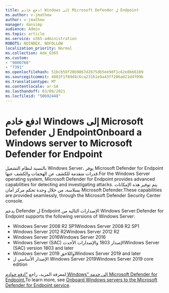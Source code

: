 ```yaml
---
title: ادفع خادم Windows إلى Microsoft Defender ل Endpoint
ms.author: v-jmathew
author: v-jmathew
manager: dansimp
audience: Admin
ms.topic: article
ms.service: o365-administration
ROBOTS: NOINDEX, NOFOLLOW
localization_priority: Normal
ms.collection: Adm_O365
ms.custom:
- "9000760"
- "7391"
ms.openlocfilehash: 51bcb58f20b9867d2b75db5ee9df1c62e8b66109
ms.sourcegitcommit: 4883f1f89d4c6ca23161e9a43ff206ad21d4f09b
ms.translationtype: MT
ms.contentlocale: ar-SA
ms.lasthandoff: 03/08/2021
ms.locfileid: "50692448"
---
```

# <a name="onboard-a-windows-server-to-microsoft-defender-for-endpoint"></a><span data-ttu-id="c74a4-102">ادفع خادم Windows إلى Microsoft Defender ل Endpoint</span><span class="sxs-lookup"><span data-stu-id="c74a4-102">Onboard a Windows server to Microsoft Defender for Endpoint</span></span>

<span data-ttu-id="c74a4-103">بالنسبة لنظام التشغيل Windows Server، يوفر Microsoft Defender for Endpoint قدرات متقدمة للكشف عن الهجمات والكشف عنها.</span><span class="sxs-lookup"><span data-stu-id="c74a4-103">For the Windows Server operating system, Microsoft Defender for Endpoint provides advanced capabilities for detecting and investigating attacks.</span></span> <span data-ttu-id="c74a4-104">يتم توفير هذه الإمكانات بسلاسة، من خلال وحدة تحكم مركز أمان Microsoft Defender.</span><span class="sxs-lookup"><span data-stu-id="c74a4-104">These capabilities are provided seamlessly, through the Microsoft Defender Security Center console.</span></span>

<span data-ttu-id="c74a4-105">يدعم Defender ل Endpoint الإصدارات التالية من Windows Server:</span><span class="sxs-lookup"><span data-stu-id="c74a4-105">Defender for Endpoint supports the following versions of Windows Server:</span></span>

- <span data-ttu-id="c74a4-106">Windows Server 2008 R2 SP1</span><span class="sxs-lookup"><span data-stu-id="c74a4-106">Windows Server 2008 R2 SP1</span></span>
- <span data-ttu-id="c74a4-107">Windows Server 2012 R2</span><span class="sxs-lookup"><span data-stu-id="c74a4-107">Windows Server 2012 R2</span></span>
- <span data-ttu-id="c74a4-108">Windows Server 2016‏</span><span class="sxs-lookup"><span data-stu-id="c74a4-108">Windows Server 2016</span></span>
- <span data-ttu-id="c74a4-109">Windows Server (SAC) الإصدار 1803 والإصدارات الأحدث</span><span class="sxs-lookup"><span data-stu-id="c74a4-109">Windows Server (SAC) version 1803 and later</span></span>
- <span data-ttu-id="c74a4-110">Windows Server 2019 واللاحق</span><span class="sxs-lookup"><span data-stu-id="c74a4-110">Windows Server 2019 and later</span></span>
- <span data-ttu-id="c74a4-111">الإصدار الأساسي ل Windows Server 2019</span><span class="sxs-lookup"><span data-stu-id="c74a4-111">Windows Server 2019 core edition</span></span>

<span data-ttu-id="c74a4-112">لمعرفة المزيد، راجع ["ادفع خوادم Windows" إلى خدمة Microsoft Defender for Endpoint.](https://go.microsoft.com/fwlink/?linkid=2143627)</span><span class="sxs-lookup"><span data-stu-id="c74a4-112">To learn more, see [Onboard Windows servers to the Microsoft Defender for Endpoint service](https://go.microsoft.com/fwlink/?linkid=2143627).</span></span>

